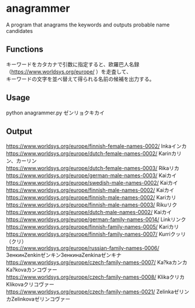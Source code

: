 # anagrammer
A program that anagrams the keywords and outputs probable name candidates

## Functions

キーワードをカタカナで引数に指定すると、欧羅巴人名録（https://www.worldsys.org/europe/ ）を走査して、  
キーワードの文字を並べ替えて得られる名前の候補を出力する。  


## Usage

python anagrammer.py ゼンリョクキカイ



## Output

https://www.worldsys.org/europe/finnish-female-names-0002/ Inkaインカ  
https://www.worldsys.org/europe/dutch-female-names-0002/ Karinカリン、カーリン  
https://www.worldsys.org/europe/dutch-female-names-0003/ Rikaリカ  
https://www.worldsys.org/europe/german-male-names-0003/ Kaiカイ  
https://www.worldsys.org/europe/swedish-male-names-0002/ Kaiカイ  
https://www.worldsys.org/europe/finnish-male-names-0002/ Kaiカイ  
https://www.worldsys.org/europe/finnish-male-names-0002/ Kariカリ  
https://www.worldsys.org/europe/finnish-male-names-0003/ Rikuリク  
https://www.worldsys.org/europe/dutch-male-names-0002/ Kaiカイ  
https://www.worldsys.org/europe/german-family-names-0014/ Linkリンク  
https://www.worldsys.org/europe/finnish-family-names-0005/ Kariカリ  
https://www.worldsys.org/europe/finnish-family-names-0007/ Kurriクッリ（クリ）  
https://www.worldsys.org/europe/russian-family-names-0006/ ЗенкинZenkinゼンキンЗенкинаZenkinaゼンキナ  
https://www.worldsys.org/europe/czech-family-names-0007/ Ka?kaカンカKa?kovaカンコヴァー  
https://www.worldsys.org/europe/czech-family-names-0008/ KlikaクリカKlikovaクリコヴァー  
https://www.worldsys.org/europe/czech-family-names-0021/ ZelinkaゼリンカZelinkovaゼリンコヴァー  

